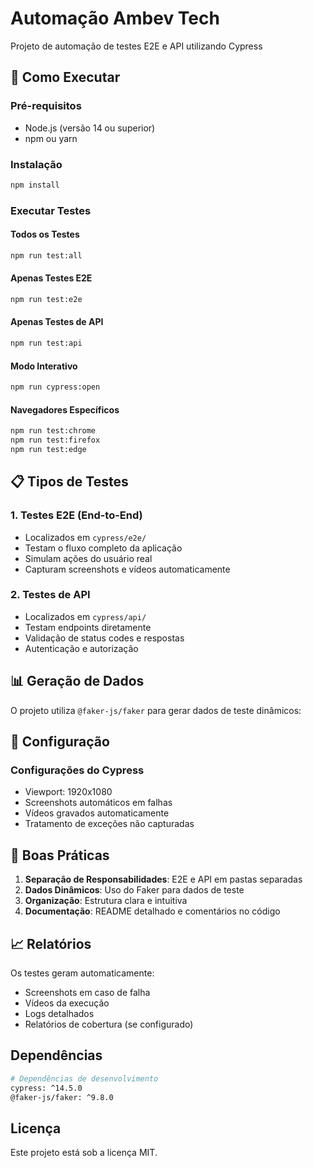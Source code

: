 # Automação Ambev Tech

Projeto de automação de testes E2E e API utilizando Cypress

## 🚀 Como Executar

### Pré-requisitos
- Node.js (versão 14 ou superior)
- npm ou yarn

### Instalação
```bash
npm install
```

### Executar Testes

#### Todos os Testes
```bash
npm run test:all
```

#### Apenas Testes E2E
```bash
npm run test:e2e
```

#### Apenas Testes de API
```bash
npm run test:api
```

#### Modo Interativo
```bash
npm run cypress:open
```

#### Navegadores Específicos
```bash
npm run test:chrome
npm run test:firefox
npm run test:edge
```

## 📋 Tipos de Testes

### 1. Testes E2E (End-to-End)
- Localizados em `cypress/e2e/`
- Testam o fluxo completo da aplicação
- Simulam ações do usuário real
- Capturam screenshots e vídeos automaticamente

### 2. Testes de API
- Localizados em `cypress/api/`
- Testam endpoints diretamente
- Validação de status codes e respostas
- Autenticação e autorização

## 📊 Geração de Dados

O projeto utiliza `@faker-js/faker` para gerar dados de teste dinâmicos:

## 🔧 Configuração

### Configurações do Cypress
- Viewport: 1920x1080
- Screenshots automáticos em falhas
- Vídeos gravados automaticamente
- Tratamento de exceções não capturadas

## 🎯 Boas Práticas

1. **Separação de Responsabilidades**: E2E e API em pastas separadas
3. **Dados Dinâmicos**: Uso do Faker para dados de teste
5. **Organização**: Estrutura clara e intuitiva
6. **Documentação**: README detalhado e comentários no código

## 📈 Relatórios

Os testes geram automaticamente:
- Screenshots em caso de falha
- Vídeos da execução
- Logs detalhados
- Relatórios de cobertura (se configurado)

## Dependências

```bash
# Dependências de desenvolvimento
cypress: ^14.5.0
@faker-js/faker: ^9.8.0
```

## Licença

Este projeto está sob a licença MIT. 